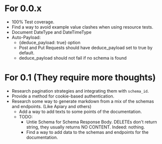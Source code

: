 # For 0.0.x
- 100% Test coverage.
- Find a way to avoid example value clashes when using resource tests.
- Document DateType and DateTimeType
- Auto-Payload:
    + {deduce_payload: true} option
    + Post and Put Requests should have deduce_payload set to true by default.
    + deduce_payload should not fail if no schema is found

# For 0.1 (They require more thoughts)
- Research pagination strategies and integrating them with `schema_id`.
- Provide a method for cookie-based authentication.
- Research some way to generate markdown from a mix of the schemas and endpoints. (Like Apiary and others)
    + Add a way to add texts to some points of the documentation.
    + TODO:
        * Untie Schema for Schema Response Body. DELETEs don't return string, they usually returns NO CONTENT. Indeed: nothing.
        * Find a way to add data to the schemas and endpoints for the documentation.
